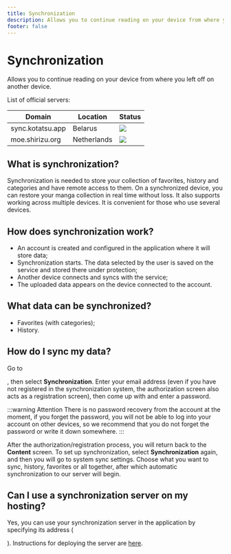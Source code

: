 ```yaml
---
title: Synchronization
description: Allows you to continue reading on your device from where you left off on another device.
footer: false
---
```


# Synchronization
Allows you to continue reading on your device from where you left off on another device.

List of official servers:

| Domain           | Location        | Status                                             |
| ---------------- | --------------- | -------------------------------------------------- |
| sync.kotatsu.app | Belarus         | ![](https://status.kotatsu.app/api/badge/1/status) |
| moe.shirizu.org  | Netherlands     | ![](https://status.kotatsu.app/api/badge/7/status) |

## What is synchronization?
Synchronization is needed to store your collection of favorites, history and categories and have remote access to them. On a synchronized device, you can restore your manga collection in real time without loss. It also supports working across multiple devices. It is convenient for those who use several devices.

## How does synchronization work?
 - An account is created and configured in the application where it will store data;
 - Synchronization starts. The data selected by the user is saved on the service and stored there under protection;
 - Another device connects and syncs with the service;
 - The uploaded data appears on the device connected to the account.

## What data can be synchronized?
 - Favorites (with categories);
 - History.
 
## How do I sync my data?
Go to <nav to='services'>, then select **Synchronization**. Enter your email address (even if you have not registered in the synchronization system, the authorization screen also acts as a registration screen), then come up with and enter a password. 

:::warning Attention
There is no password recovery from the account at the moment, if you forget the password, you will not be able to log into your account on other devices, so we recommend that you do not forget the password or write it down somewhere. 
:::

After the authorization/registration process, you will return back to the **Content** screen. To set up synchronization, select **Synchronization** again, and then you will go to system sync settings. Choose what you want to sync, history, favorites or all together, after which automatic synchronization to our server will begin.

## Can I use a synchronization server on my hosting?
Yes, you can use your synchronization server in the application by specifying its address (<nav to='server_address'>). Instructions for deploying the server are [here](/dev/sync-server/).